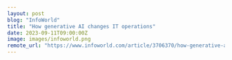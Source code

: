 ```yaml
---
layout: post
blog: "InfoWorld"
title: "How generative AI changes IT operations"
date: 2023-09-11T09:00:00Z
image: images/infoworld.png
remote_url: "https://www.infoworld.com/article/3706370/how-generative-ai-changes-it-operations.html#tk.rss_applicationdevelopment"
---
```


